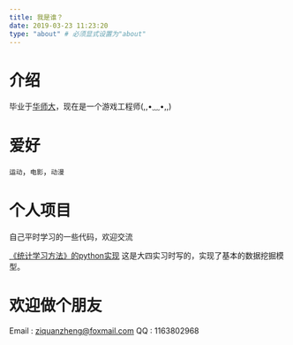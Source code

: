 ```yaml
---
title: 我是谁？
date: 2019-03-23 11:23:20
type: "about" # 必须显式设置为"about"
---
```


# 介绍

毕业于[华师大](http://www.scnu.edu.cn/)，现在是一个游戏工程师(,,•﹏•,,)

# 爱好

`运动`，`电影`，`动漫`

# 个人项目
自己平时学习的一些代码，欢迎交流

[《统计学习方法》的python实现](https://github.com/zzqboy/static_study) 
这是大四实习时写的，实现了基本的数据挖掘模型。

# 欢迎做个朋友
Email : ziquanzheng@foxmail.com
QQ : 1163802968

